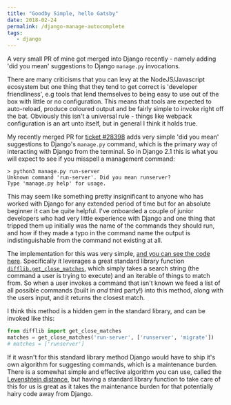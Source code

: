 ```yaml
---
title: "Goodby Simple, hello Gatsby"
date: 2018-02-24
permalink: /django-manage-autocomplete
tags:
   - django
---
```


A very small PR of mine got merged into Django recently - namely adding 'did you mean' suggestions to Django 
`manage.py` invocations. 

There are many criticisms that you can levy at the NodeJS/Javascript ecosystem but one thing that they tend 
to get correct is 'developer friendliness', e.g tools that lend themselves to being easy to use out of 
the box with little or no configuration. This means that tools are expected to auto-reload, produce coloured output
and be fairly simple to invoke right off the bat. Obviously this isn't a universal rule - things like webpack configuration
is an art unto itself, but in general I think it holds true.

My recently merged PR for [ticket #28398](https://code.djangoproject.com/ticket/28398) adds very simple 'did you mean'
suggestions to Django's `manage.py` command, which is the primary way of interacting with Django from the terminal. So in Django 
2.1 this is what you will expect to see if you misspell a management command:

```
> python3 manage.py run-server
Unknown command 'run-server'. Did you mean runserver?
Type 'manage.py help' for usage.
```
 
This may seem like something pretty insignificant to anyone who has worked with Django for any extended period of time 
but for an absolute beginner it can be quite helpful. I've onboarded a couple of junior developers who had very 
little experience with Django and one thing that tripped them up initially was the name of the commands they should run, 
and how if they made a typo in the command name the output is indistinguishable from the command not existing at all.

The implementation for this was very simple, [and you can see the code here](https://github.com/django/django/pull/9703/files). 
Specifically it leverages a great standard library function 
[`difflib.get_close_matches`](https://docs.python.org/3.6/library/difflib.html#difflib.get_close_matches), which simply 
takes a search string (the command a user is trying to execute) and an iterable of things to match from. So when a user 
invokes a command that isn't known we feed a list of all possible commands (built in *and* third party!) into this method, 
along with the users input, and it returns the closest match.

I think this method is a hidden gem in the standard library, and can be invoked like this:

```python
from difflib import get_close_matches
matches = get_close_matches('run-server', ['runserver', 'migrate'])
# matches = ['runserver']
```

If it wasn't for this standard library method Django would have to ship it's own algorithm for suggesting commands, 
which is a maintenance burden. There is a somewhat simple and effective algorithm you can use, called the 
[Levenshtein distance](https://en.wikipedia.org/wiki/Levenshtein_distance#Computing_Levenshtein_distance), but having 
a standard library function to take care of this for us is great as it takes the maintenance burden for that potentially 
hairy code away from Django.